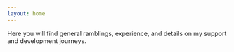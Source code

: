 ```yaml
---
layout: home
---
```


Here you will find general ramblings, experience, and details on my support and development journeys.

